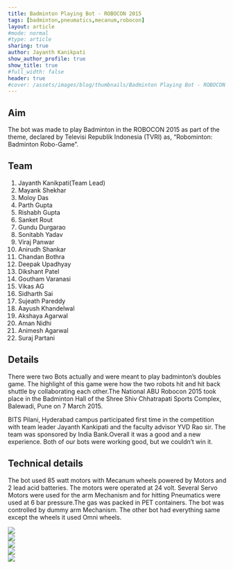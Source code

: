 ```yaml
---
title: Badminton Playing Bot - ROBOCON 2015
tags: [badminton,pneumatics,mecanum,robocon]
layout: article
#mode: normal
#type: article
sharing: true
author: Jayanth Kanikpati
show_author_profile: true
show_title: true
#full_width: false
header: true
#cover: /assets/images/blog/thumbnails/Badminton Playing Bot - ROBOCON 2015.png
---
```

## Aim
The bot was made to play Badminton in the ROBOCON 2015 as part of the theme, declared by Televisi Republik Indonesia (TVRI) as, “Robominton: Badminton Robo-Game”.
<!--more-->

## Team
1. Jayanth Kanikpati(Team Lead)
2. Mayank Shekhar
3. Moloy Das
4. Parth Gupta
5. Rishabh Gupta
6. Sanket Rout
7. Gundu Durgarao
8. Sonitabh Yadav
9. Viraj Panwar
10. Anirudh Shankar
11. Chandan Bothra
12. Deepak Upadhyay
13. Dikshant Patel
14. Goutham Varanasi
15. Vikas AG
16. Sidharth Sai
17. Sujeath Pareddy
18. Aayush Khandelwal
19. Akshaya Agarwal
20. Aman Nidhi
21. Animesh Agarwal
22. Suraj Partani


## Details
There were two Bots actually and were meant to play badminton’s doubles game. The highlight of this game were how the two robots hit and hit back shuttle by collaborating each other.The National ABU Robocon 2015 took place in the Badminton Hall of the Shree Shiv Chhatrapati Sports Complex, Balewadi, Pune on 7 March 2015.

BITS Pilani, Hyderabad campus participated first time in the competition with team leader Jayanth Kankipati and the faculty advisor YVD Rao sir. The team was sponsored by India Bank.Overall it was a good and a new experience. Both of our bots were working good, but we couldn’t win it.

## Technical details
The bot used 85 watt motors with Mecanum wheels powered by Motors and 2 lead acid batteries. The motors were operated at 24 volt. Several Servo Motors were used for the arm Mechanism and for hitting Pneumatics were used at 6 bar pressure.The gas was packed in PET containers. The bot was controlled by dummy arm Mechanism.
The other bot had everything same except the wheels it used Omni wheels.



<!-- <div class="w3-content w3-display-container">
  <img class="mySlides1" src="/site/assets/images/blog/thumbnails/Badminton Playing Bot - ROBOCON 2015.png" style="width:100%">
  <img class="mySlides1" src="/site/assets/images/blog/Badminton-Playing-Bot/field.png" style="width:100%">
  <img class="mySlides1" src="/site/assets/images/blog/Badminton-Playing-Bot/room.png" style="width:100%">
  <img class="mySlides1" src="/site/assets/images/blog/Badminton-Playing-Bot/workshop1.png" style="width:100%">
  <img class="mySlides1" src="/site/assets/images/blog/Badminton-Playing-Bot/workshop2.png" style="width:100%">
  <button class="w3-button w3-black w3-display-left" onclick="plusDivs(-1, 0)">&#10094;</button>
  <button class="w3-button w3-black w3-display-right" onclick="plusDivs(1, 0)">&#10095;</button>
</div>

<script>
var slideIndex = [1,1];
var slideId = ["mySlides1"]
showDivs(1, 0);
showDivs(1, 1);

function plusDivs(n, no) {
  showDivs(slideIndex[no] += n, no);
}

function showDivs(n, no) {
  var i;
  var x = document.getElementsByClassName(slideId[no]);
  if (n > x.length) {slideIndex[no] = 1}
  if (n < 1) {slideIndex[no] = x.length}
  for (i = 0; i < x.length; i++) {
    x[i].style.display = "none";  
  }
  x[slideIndex[no]-1].style.display = "block";  
}
</script>  -->

<div class="swiper swiper-demo">
  <div class="swiper__wrapper">
    <div class="swiper__slide">
    <img  src="/site/assets/images/blog/thumbnails/Badminton Playing Bot - ROBOCON 2015.png">
    </div>
    <div class="swiper__slide">
    <img  src="/site/assets/images/blog/Badminton-Playing-Bot/field.png">
    </div>
    <div class="swiper__slide">
    <img  src="/site/assets/images/blog/Badminton-Playing-Bot/workshop2.png">
    </div>
    <div class="swiper__slide">
    <img  src="/site/assets/images/blog/Badminton-Playing-Bot/room.png">
    </div>
    <div class="swiper__slide">
      <img  src="/site/assets/images/blog/Badminton-Playing-Bot/workshop1.png">
    </div>
  </div>
  <div class="swiper__button swiper__button--prev fas fa-chevron-left"></div>
  <div class="swiper__button swiper__button--next fas fa-chevron-right"></div>
</div>

 <style>
 .img {
  width: 400px;
  height: 600px;
  object-fit: contain;
}
</style>
 
<script>
{%- include scripts/lib/swiper.js -%}
var SOURCES = window.TEXT_VARIABLES.sources;
window.Lazyload.js(SOURCES.jquery, function() {
  $('.swiper-demo').swiper();
});
</script>